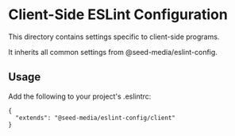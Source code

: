 # Client-Side ESLint Configuration

This directory contains settings specific to client-side programs.

It inherits all common settings from @seed-media/eslint-config.

## Usage

Add the following to your project's .eslintrc:

````
{
  "extends": "@seed-media/eslint-config/client"
}
````
